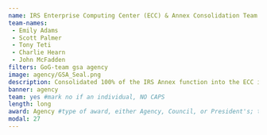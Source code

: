 ```yaml
---
name: IRS Enterprise Computing Center (ECC) & Annex Consolidation Team
team-names:
 - Emily Adams
 - Scott Palmer
 - Tony Teti
 - Charlie Hearn
 - John McFadden
filters: GoG-team gsa agency
image: agency/GSA_Seal.png
description: Consolidated 100% of the IRS Annex function into the ECC in a mission to reduce data center space nationally. Their efforts eliminated 122,475 square feet of government leased space, saving $3 million in lease costs and creating an efficient mobile work environment through desk sharing.
banner: agency
team: yes #mark no if an individual, NO CAPS 
length: long
award: Agency #type of award, either Agency, Council, or President's; this is case sensitive so make sure to match the options listed exactly. This section generates the format of the card
modal: 27
---
```

